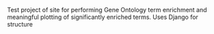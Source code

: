 Test project of site for performing Gene Ontology term enrichment and meaningful plotting of significantly enriched terms.
Uses Django for structure
